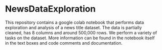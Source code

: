 # NewsDataExploration

This repository contains a google colab notebook that performs data exploration and analysis of a news title dataset. The data is partially cleaned, has 8 columns and around 500,000 rows. We perform a variety of tasks on the dataset. More information can be found in the notebook itself in the text boxes and code comments and documentation. 
